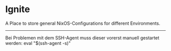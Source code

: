 # Ignite
A Place to store general NixOS-Configurations for different Environments.


---
Bei Problemen mit dem SSH-Agent muss dieser vorerst manuell gestartet werden:
eval "$(ssh-agent -s)"


